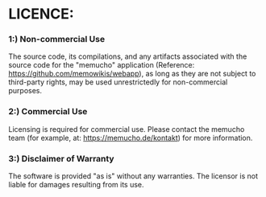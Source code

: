 
LICENCE:
====================

### 1:) Non-commercial Use

The source code, its compilations, and any artifacts associated with the source code for the "memucho" application (Reference: https://github.com/memowikis/webapp), as long as they are not subject to third-party rights, may be used unrestrictedly for non-commercial purposes.

### 2:) Commercial Use

Licensing is required for commercial use. Please contact the memucho team (for example, at: https://memucho.de/kontakt) for more information.

### 3:) Disclaimer of Warranty
The software is provided "as is" without any warranties. The licensor is not liable for damages resulting from its use.
